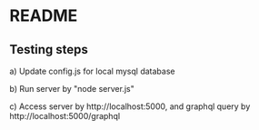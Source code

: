 # README

## Testing steps

  a) Update config.js for local mysql database

  b) Run server by "node server.js"

  c) Access server by http://localhost:5000, and graphql query by http://localhost:5000/graphql

